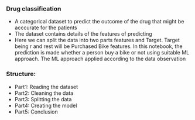 ### Drug classification
- A categorical dataset to predict the outcome of the drug that might be acccurate for the patients
- The dataset contains details of the features of predicting 
- Here we can split the data into two parts features and Target. Target being r and rest will be Purchased Bike features.
In this notebook, the prediction is made  whether a person buy a bike or not using suitable ML approach.
The ML approach applied according to the data observation
### Structure:
- Part1: Reading the dataset
- Part2: Cleaning the data
- Part3: Splitting the data
- Part4: Creating the model
- Part5: Conclusion
